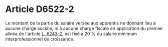 # Article D6522-2

  
Le montant de la partie du salaire versée aux apprentis ne donnant lieu à aucune charge sociale, ni à aucune charge fiscale en application du premier alinéa de l'article [L. 6243-2][1], est fixé à 20 % du salaire minimum interprofessionnel de croissance.

 [1]: /affichCodeArticle.do?cidTexte=LEGITEXT000006072050&idArticle=LEGIARTI000006904108&dateTexte=&categorieLien=cid